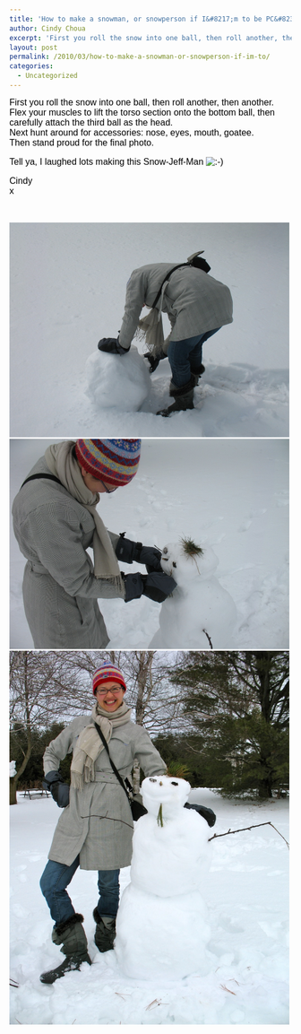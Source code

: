 ```yaml
---
title: 'How to make a snowman, or snowperson if I&#8217;m to be PC&#8230;'
author: Cindy Choua
excerpt: 'First you roll the snow into one ball, then roll another, then another. Flex your muscles to lift the torso section onto the bottom ball, then carefully attach the third ball as the head.Next hunt around for accessories: nose, eyes, mouth, goatee....'
layout: post
permalink: /2010/03/how-to-make-a-snowman-or-snowperson-if-im-to/
categories:
  - Uncategorized
---
```

<div style="font-family:arial, helvetica, sans-serif;font-size:12pt;color:#000000;">
  <div>
    First you roll the snow into one ball, then roll another, then another. Flex your muscles to lift the torso section onto the bottom ball, then carefully attach the third ball as the head.
  </div>
  
  <div>
    Next hunt around for accessories: nose, eyes, mouth, goatee.
  </div>
  
  <div>
    Then stand proud for the final photo.
  </div>
  
  <p />
  
  <div>
    Tell ya, I laughed lots making this Snow-Jeff-Man <img src="http://meyouandeverythingwedo.com/wp-includes/images/smilies/icon_smile.gif" alt=":-)" class="wp-smiley" />
  </div>
  
  <p />
  
  <div>
    Cindy
  </div>
  
  <div>
    x
  </div>
  
  <p />
</div>

&nbsp; 

<div class='p_embed p_image_embed'>
  <a href="/wp-content/uploads/2010/03/img_3370-scaled-1000.jpg"><img alt="Img_3370" height="383" src="/wp-content/uploads/2010/03/img_3370-scaled-1000.jpg?w=300" width="500" /></a><a href="/wp-content/uploads/2010/03/img_3373-scaled-1000.jpg"><img alt="Img_3373" height="375" src="/wp-content/uploads/2010/03/img_3373-scaled-1000.jpg?w=300" width="500" /></a><a href="/wp-content/uploads/2010/03/img_3379-scaled-1000.jpg"><img alt="Img_3379" height="667" src="/wp-content/uploads/2010/03/img_3379-scaled-1000.jpg?w=225" width="500" /></a>
</div>